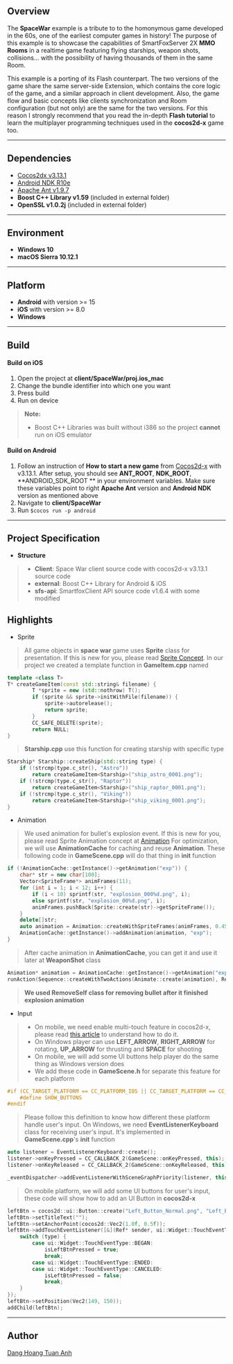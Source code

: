 Overview
-------------

The **SpaceWar** example is a tribute to to the homonymous game developed in the 60s, one of the earliest computer games in history! The purpose of this example is to showcase the capabilities of SmartFoxServer 2X **MMO Rooms** in a realtime game featuring flying starships, weapon shots, collisions... with the possibility of having thousands of them in the same Room.

This example is a porting of its Flash counterpart. The two versions of the game share the same server-side Extension, which contains the core logic of the game, and a similar approach in client development. Also, the game flow and basic concepts like clients synchronization and Room configuration (but not only) are the same for the two versions. For this reason I strongly recommend that you read the in-depth **Flash tutorial** to learn the multiplayer programming techniques used in the **cocos2d-x** game too.

----------


Dependencies
-------------
- [Cocos2dx v3.13.1](https://github.com/cocos2d/cocos2d-x/archive/cocos2d-x-3.13.1.zip)
- [Android NDK R10e](https://dl.google.com/android/repository/android-ndk-r10e-darwin-x86_64.zip)
- [Apache Ant v1.9.7](http://archive.apache.org/dist/ant/binaries/apache-ant-1.9.7-bin.zip)
- **Boost C++ Library v1.59** (included in external folder)
- **OpenSSL v1.0.2j** (included in external folder)


----------


Environment
-------------
- **Windows 10**
- **macOS Sierra 10.12.1**

----------


Platform
-------------
- **Android** with version >= 15
- **iOS** with version >= 8.0
- **Windows**

----------


Build
-------------
#### <i class="icon-folder"></i> Build on iOS

 1. Open the project at **client/SpaceWar/proj.ios_mac**
 2. Change the bundle identifier into which one you want
 3. Press build
 4. Run on device

> **Note:**
> - Boost C++ Libraries was built without i386 so the project **cannot** run on iOS emulator

#### <i class="icon-folder"></i> Build on Android

 1. Follow an instruction of **How to start a new game** from [Cocos2d-x](https://github.com/cocos2d/cocos2d-x#how-to-start-a-new-game) with v3.13.1. After setup, you should see **ANT_ROOT**, **NDK_ROOT**, **ANDROID_SDK_ROOT ** in your environment variables. Make sure these variables point to right **Apache Ant** version and **Android NDK** version as mentioned above 
 2. Navigate to **client/SpaceWar**
 3. Run ```$cocos run -p android```

----------


Project Specification
-------------
- **Structure**
> - **Client**: Space War client source code with cocos2d-x v3.13.1 source code 
> - **external**: Boost C++ Library for Android & iOS
> - **sfs-api**: SmartfoxClient API source code v1.6.4 with some modified

Highlights
----------
- Sprite
> All game objects in **space war** game uses **Sprite** class for presentation. If this is new for you, please read [Sprite Concept](http://cocos2d-x.org/docs/programmers-guide/sprites). In our project we created a template function in **GameItem.cpp** named 
```c++
template <class T> 
T* createGameItem(const std::string& filename) {
		T *sprite = new (std::nothrow) T();
		if (sprite && sprite->initWithFile(filename)) {
			sprite->autorelease();
			return sprite;
		}
		CC_SAFE_DELETE(sprite);
		return NULL;
}
```
> **Starship.cpp** use this function for creating starship with specific type
```c++
Starship* Starship::createShip(std::string type) {
	if (!strcmp(type.c_str(), "Astro"))
		return createGameItem<Starship>("ship_astro_0001.png");
	if (!strcmp(type.c_str(), "Raptor"))
		return createGameItem<Starship>("ship_raptor_0001.png");
	if (!strcmp(type.c_str(), "Viking"))
		return createGameItem<Starship>("ship_viking_0001.png");
}
```
- Animation
> We used animation for bullet's explosion event. If this is new for you, please read Sprite Animation concept at [Animation](http://www.cocos2d-x.org/wiki/Sprite_Sheet_Animation)
> For optimization, we will use **AnimationCache** for caching and reuse **Animation**. These following code in **GameScene.cpp** will do that thing in **init** function
```c++
if (!AnimationCache::getInstance()->getAnimation("exp")) {
	char* str = new char[100];
	Vector<SpriteFrame*> animFrames(11);
	for (int i = 1; i < 12; i++) {
		if (i < 10) sprintf(str, "explosion_000%d.png", i);
		else sprintf(str, "explosion_00%d.png", i);
		animFrames.pushBack(Sprite::create(str)->getSpriteFrame());
	}
	delete[]str;
	auto animation = Animation::createWithSpriteFrames(animFrames, 0.45f / 11);
	AnimationCache::getInstance()->addAnimation(animation, "exp");
}
```
> After cache animation in **AnimationCache**, you can get it and use it later at **WeaponShot** class
```c++
Animation* animation = AnimationCache::getInstance()->getAnimation("exp");
runAction(Sequence::createWithTwoActions(Animate::create(animation), RemoveSelf::create()));
```
> **We used RemoveSelf class for removing bullet after it finished explosion animation**
- Input
> - On mobile, we need enable multi-touch feature in cocos2d-x, please read [this article](http://www.cocos2d-x.org/wiki/How_to_Enable_Multi-Touch) to understand how to do it.
> - On Windows player can use **LEFT_ARROW**, **RIGHT_ARROW** for rotating, **UP_ARROW** for thrusting and **SPACE** for shooting
> - On mobile, we will add some UI buttons help player do the same thing as Windows version does
> - We add these code in **GameScene.h** for separate this feature for each platform
```c++
#if (CC_TARGET_PLATFORM == CC_PLATFORM_IOS || CC_TARGET_PLATFORM == CC_PLATFORM_ANDROID)
	#define SHOW_BUTTONS
#endif
```
> Please follow this definition to know how different these platform handle user's input. On Windows, we need **EventListenerKeyboard** class for receiving user's input. It's implemented in **GameScene.cpp**'s **init** function
```c++
auto listener = EventListenerKeyboard::create();
listener->onKeyPressed = CC_CALLBACK_2(GameScene::onKeyPressed, this);
listener->onKeyReleased = CC_CALLBACK_2(GameScene::onKeyReleased, this);

_eventDispatcher->addEventListenerWithSceneGraphPriority(listener, this);
```
> On mobile platform, we will add some UI buttons for user's input, these code will show how to add an UI Button in **cocos2d-x**
```c++
leftBtn = cocos2d::ui::Button::create("Left_Button_Normal.png", "Left_Button_Pressed.png", "Left_Button_Pressed.png");
leftBtn->setTitleText("");
leftBtn->setAnchorPoint(cocos2d::Vec2(1.0f, 0.5f));
leftBtn->addTouchEventListener([&](Ref* sender, ui::Widget::TouchEventType type) {
	switch (type) {
		case ui::Widget::TouchEventType::BEGAN:
			isLeftBtnPressed = true;
			break;
		case ui::Widget::TouchEventType::ENDED:
		case ui::Widget::TouchEventType::CANCELED:
			isLeftBtnPressed = false;
			break;
	}
});
leftBtn->setPosition(Vec2(149, 150));
addChild(leftBtn);
```
----------


Author
--------
[Dang Hoang Tuan Anh](dh.tuananh.91@gmail.com)